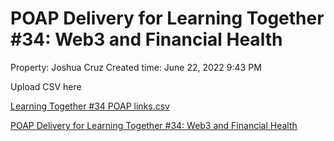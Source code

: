 # POAP Delivery for Learning Together #34: Web3 and Financial Health

Property: Joshua Cruz
Created time: June 22, 2022 9:43 PM

Upload CSV here

[Learning Together #34 POAP links.csv](POAP%20Delivery%20for%20Learning%20Together%20#34%20Web3%20and%20F%20ccef6af122b54355ac503f58f03a5436/Learning_Together_34_POAP_links.csv)

[POAP Delivery for Learning Together #34: Web3 and Financial Health](POAP%20Delivery%20for%20Learning%20Together%20#34%20Web3%20and%20F%20ccef6af122b54355ac503f58f03a5436/POAP%20Delivery%20for%20Learning%20Together%20#34%20Web3%20and%20F%20daa8001394524cccbf40296fab864e14.csv)